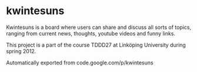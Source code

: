 # kwintesuns

Kwintesuns is a board where users can share and discuss all sorts of topics, ranging from current news, thoughts, youtube videos and funny links.

This project is a part of the course TDDD27 at Linköping University during spring 2012.

Automatically exported from code.google.com/p/kwintesuns
